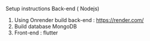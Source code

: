 Setup instructions Back-end ( Nodejs)
1. Using Onrender build back-end : https://render.com/
2. Build database MongoDB
3. Front-end : flutter
